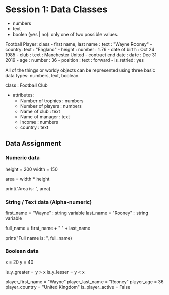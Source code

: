 # Session 1: Data Classes

- numbers
- text
- boolen (yes | no): only one of two possible values.


Football Player: class
    - first name, last name : text : "Wayne Rooney"
    - country: text : "England"
    - height : number : 1.76
    - date of birth : Oct 24 1985
    - club : text : Manchester United
    - contract end date : date : Dec 31 2019
    - age : number : 36
    - position : text : forward
    - is_retried: yes


All of the things or worldy objects can be represented using three basic data types: numbers, text, boolean.


class : Football Club
  - attributes:
    - Number of trophies : numbers
    - Number of players : numbers
    - Name of club : text
    - Name of manager : text
    - Income : numbers
    - country : text



## Data Assignment


### Numeric data

height = 200
width = 150

area = width * height

print("Area is: ", area)


### String / Text data (Alpha-numeric)

first_name = "Wayne" : string variable
last_name = "Rooney" : string variable

full_name = first_name + " " + last_name

print("Full name is: ", full_name)


### Boolean data

x = 20
y = 40

is_y_greater = y > x
is_y_lesser = y < x

player_first_name = "Wayne"
player_last_name = "Rooney"
player_age = 36
player_country = "United Kingdom"
is_player_active = False
